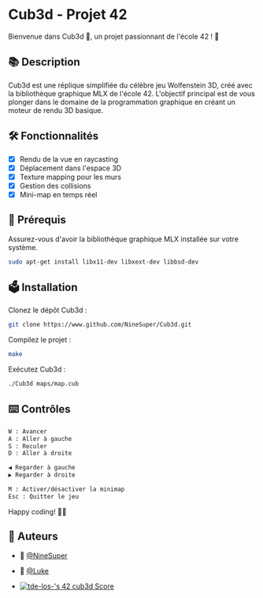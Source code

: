 # Cub3d - Projet 42

Bienvenue dans Cub3d 👾, un projet passionnant de l'école 42 ! 🚀

## 📚 Description

Cub3d est une réplique simplifiée du célèbre jeu Wolfenstein 3D, créé avec la bibliothèque graphique MLX de l'école 42. L'objectif principal est de vous plonger dans le domaine de la programmation graphique en créant un moteur de rendu 3D basique.

## 🛠️ Fonctionnalités

- [x] Rendu de la vue en raycasting
- [x] Déplacement dans l'espace 3D
- [x] Texture mapping pour les murs
- [x] Gestion des collisions
- [x] Mini-map en temps réel

## 🔧 Prérequis

Assurez-vous d'avoir la bibliothèque graphique MLX installée sur votre système.

```bash
sudo apt-get install libx11-dev libxext-dev libbsd-dev
```

## 🗳️ Installation

Clonez le dépôt Cub3d :
```bash
git clone https://www.github.com/NineSuper/Cub3d.git
```

Compilez le projet :
```bash
make
```

Exécutez Cub3d :
```bash
./Cub3d maps/map.cub
```

## ⌨️ Contrôles

```bash
W : Avancer
A : Aller à gauche
S : Reculer
D : Aller à droite

◀︎ Regarder à gauche
▶︎ Regarder à droite

M : Activer/désactiver la minimap
Esc : Quitter le jeu
```

Happy coding! 🚀✨

## 📝 Auteurs

- 🎫 [@NineSuper](https://www.github.com/NineSuper)
- 👾 [@Luke](https://github.com/BiGZ31)

- [![tde-los-'s 42 cub3d Score](https://badge42.coday.fr/api/v2/clpo61f0c167701t692asdwoa/project/3424221)](https://github.com/Coday-meric/badge42)
